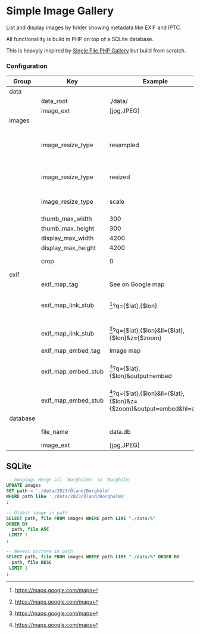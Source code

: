 # Simple Image Gallery

List and display images by folder showing metadata like EXIF and IPTC.

All functionallity is build in PHP on top of a SQLite database.

This is heavyly inspired by [Single File PHP Gallery](https://sye.dk/sfpg/) but build from scratch.



### Configuration


Group|Key|Example|Note
---|---|---|---
data |
||data_root | ./data/ | 
||image_ext|[jpg,JPEG]
images|
||image_resize_type | resampled | Best, but slow 3,45 sec per image (4K)
||image_resize_type | resized | 1 sec  per image (4K)
||image_resize_type | scale | 0,76 sec per image (4K)
||thumb_max_width|300
||thumb_max_height | 300
||display_max_width | 4200
||display_max_height | 4200
||crop | 0	| 0=off/else on
exif|
||exif_map_tag | See on Google map | 
||exif_map_link_stub | [^1]?q={$lat},{$lon} | External map without zoom
||exif_map_link_stub | [^1]?q={$lat},{$lon}&ll={$lat},{$lon}&z={$zoom} | External map w. zoom
||exif_map_embed_tag | Image map | 
||exif_map_embed_stub | [^1]?q={$lat},{$lon}&output=embed  | Simple embedded map w/o zoom
||exif_map_embed_stub | [^1]?q={$lat},{$lon}&ll={$lat},{$lon}&z={$zoom}&output=embed&hl=en" | Embedded map w zoom
database | 
||file_name | data.db | Database file
||image_ext | [jpg,JPEG]

[^1]: https://maps.google.com/maps


## SQLite

```sql
-- Gouping: Merge all 'Borgholm%' to 'Borgholm'
UPDATE images
SET path = './data/2023/Öland/Borgholm'
WHERE path like './data/2023/Öland/Borgholm%'
;
```


```sql
-- Oldest image in path
SELECT path, file FROM images WHERE path LIKE "./data/%"
ORDER BY
  path, file ASC
 LIMIT 1
;
```

```sql
-- Newest picture in path
SELECT path, file FROM images WHERE path LIKE "./data/%" ORDER BY 
  path, file DESC
 LIMIT 1
;
```

